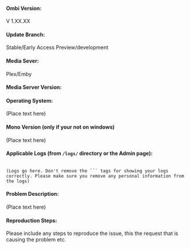 <!--- 

!! Please use the Support / bug report template, otherwise we will close the Github issue !!

(Pleas submit a feature request over here: http://feathub.com/tidusjar/Ombi) 

--->

#### Ombi Version:

V 1.XX.XX

#### Update Branch:

Stable/Early Access Preview/development

#### Media Sever:

Plex/Emby

#### Media Server Version:

<!-- If appropriate --->

#### Operating System:

(Place text here)

#### Mono Version (only if your not on windows)

(Place text here)

#### Applicable Logs (from `/logs/` directory or the Admin page):

```

(Logs go here. Don't remove the ``` tags for showing your logs correctly. Please make sure you remove any personal information from the logs)

```

#### Problem Description:

(Place text here)

#### Reproduction Steps:

Please include any steps to reproduce the issue, this the request that is causing the problem etc.
